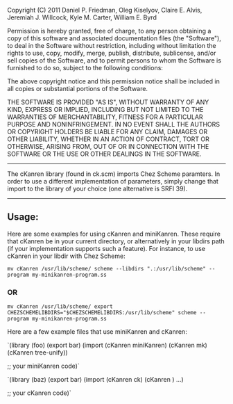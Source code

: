 Copyright (C) 2011 Daniel P. Friedman, Oleg Kiselyov,
Claire E. Alvis, Jeremiah J. Willcock, Kyle M. Carter, William E. Byrd

Permission is hereby granted, free of charge, to any person obtaining a copy
of this software and associated documentation files (the "Software"), to deal
in the Software without restriction, including without limitation the rights
to use, copy, modify, merge, publish, distribute, sublicense, and/or sell
copies of the Software, and to permit persons to whom the Software is
furnished to do so, subject to the following conditions:

The above copyright notice and this permission notice shall be included in
all copies or substantial portions of the Software.

THE SOFTWARE IS PROVIDED "AS IS", WITHOUT WARRANTY OF ANY KIND, EXPRESS OR
IMPLIED, INCLUDING BUT NOT LIMITED TO THE WARRANTIES OF MERCHANTABILITY,
FITNESS FOR A PARTICULAR PURPOSE AND NONINFRINGEMENT. IN NO EVENT SHALL THE
AUTHORS OR COPYRIGHT HOLDERS BE LIABLE FOR ANY CLAIM, DAMAGES OR OTHER
LIABILITY, WHETHER IN AN ACTION OF CONTRACT, TORT OR OTHERWISE, ARISING FROM,
OUT OF OR IN CONNECTION WITH THE SOFTWARE OR THE USE OR OTHER DEALINGS IN
THE SOFTWARE.

----------------------------------------------------------------------------

The cKanren library (found in ck.scm) imports Chez Scheme paramters. 
In order to use a different implementation of parameters, simply change 
that import to the library of your choice (one alternative is SRFI 39).

----------------------------------------------------------------------------

Usage:
-----

Here are some examples for using cKanren and miniKanren. These require
that cKanren be in your current directory, or alternatively in your
libdirs path (if your implementation supports such a feature). For
instance, to use cKanren in your libdir with Chez Scheme:

`mv cKanren /usr/lib/scheme/
scheme --libdirs ".:/usr/lib/scheme" --program my-minikanren-program.ss`

### OR

`mv cKanren /usr/lib/scheme/
export CHEZSCHEMELIBDIRS="$CHEZSCHEMELIBDIRS:/usr/lib/scheme"
scheme --program my-minikanren-program.ss`

Here are a few example files that use miniKanren and cKanren:

`(library (foo)
  (export bar)
  (import 
    (cKanren miniKanren)
    (cKanren mk)
    (cKanren tree-unify))
  
  ;; your miniKanren code)`

`(library (baz)
  (export bar)
  (import 
    (cKanren ck)
    (cKanren <constraints>)
    ...)
  
  ;; your cKanren code)`


